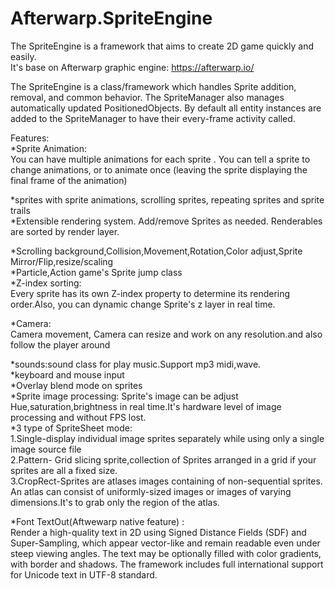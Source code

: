 # Afterwarp.SpriteEngine
The  SpriteEngine is a framework that aims to create 2D game quickly and easily.  
It's base on Afterwarp graphic engine:
https://afterwarp.io/   

The SpriteEngine is a  class/framework which handles Sprite addition, removal, and common behavior. The SpriteManager also manages automatically updated PositionedObjects. By default all entity instances are added to the SpriteManager to have their every-frame activity called.

Features:  
*Sprite Animation:  
You can have multiple animations for each sprite . You can tell a sprite to change animations, or to animate once (leaving the sprite displaying the final frame of the animation) 

*sprites with sprite animations, scrolling sprites, repeating sprites and sprite trails   
*Extensible rendering system. Add/remove Sprites as needed. Renderables are sorted by render layer.   

*Scrolling background,Collision,Movement,Rotation,Color adjust,Sprite Mirror/Flip,resize/scaling  
*Particle,Action game's Sprite jump class  
*Z-index sorting:  
Every sprite  has its own Z-index property to determine its rendering order.Also, you can dynamic change Sprite's z layer in real time.

*Camera:  
  Camera movement, Camera can resize and work on any  resolution.and also  follow the player around  

*sounds:sound  class for play music.Support mp3 midi,wave.  
*keyboard and mouse input  
*Overlay blend mode on sprites  
*Sprite image processing: Sprite's image  can be adjust Hue,saturation,brightness in real time.It's hardware level of image processing and without  FPS lost.     
*3 type of SpriteSheet mode:   
1.Single-display individual image sprites separately while using only a single image source file  
2.Pattern- Grid slicing sprite,collection of Sprites arranged in a grid if your sprites are all a fixed size.  
3.CropRect-Sprites are atlases images containing of non-sequential sprites.  
An atlas can consist of uniformly-sized images or images of varying dimensions.It's to grab only the region of the atlas.  

*Font TextOut(Aftwewarp native feature) :  
Render a high-quality text in 2D  using Signed Distance Fields (SDF) and Super-Sampling, which appear vector-like and remain readable even under steep viewing angles.   The text may be optionally filled with color gradients, with border and shadows. The framework includes full international support for Unicode text in UTF-8 standard.  
